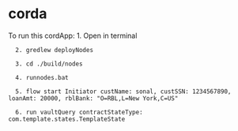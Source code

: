 # corda
To run this cordApp:
      1. Open in terminal
      
      2. gredlew deployNodes
      
      3. cd ./build/nodes
      
      4. runnodes.bat
      
      5. flow start Initiator custName: sonal, custSSN: 1234567890, loanAmt: 20000, rblBank: "O=RBL,L=New York,C=US"
      
      6. run vaultQuery contractStateType: com.template.states.TemplateState
